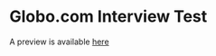 # Globo.com Interview Test

A preview is available [here](https://rawgit.com/tadeuzagallo/test-globo-github/master/index.html)
